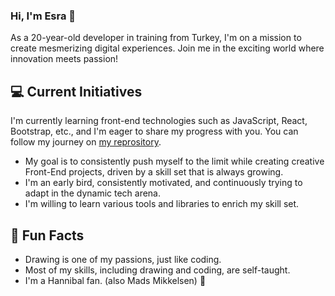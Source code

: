 ### Hi, I'm Esra 👋

As a 20-year-old developer in training from Turkey, I'm on a mission to create mesmerizing digital experiences. Join me in the exciting world where innovation meets passion!

## **💻 Current Initiatives**

I'm currently learning front-end technologies such as JavaScript, React, Bootstrap, etc., and I'm eager to share my progress with you. You can follow my journey on [my reprository](https://github.com/YamiRaiii/learning-js-with-projects).

- My goal is to consistently push myself to the limit while creating creative Front-End projects, driven by a skill set that is always growing.
- I'm an early bird, consistently motivated, and continuously trying to adapt in the dynamic tech arena.
- I'm willing to learn various tools and libraries to enrich my skill set.

## 🌱 **Fun Facts**

- Drawing is one of my passions, just like coding.
- Most of my skills, including drawing and coding, are self-taught.
- I'm a Hannibal fan. (also Mads Mikkelsen) 🥩
  
<!--
**YamiRaiii/YamiRaiii** is a ✨ _special_ ✨ repository because its `README.md` (this file) appears on your GitHub profile.

Here are some ideas to get you started:

- 🔭 I’m currently working on ...
- 🌱 I’m currently learning ...
- 👯 I’m looking to collaborate on ...
- 🤔 I’m looking for help with ...
- 💬 Ask me about ...
- 📫 How to reach me: ...
- 😄 Pronouns: ...
- ⚡ Fun fact: ...
-->

